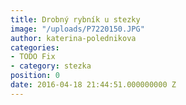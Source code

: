 ```yaml
---
title: Drobný rybník u stezky
image: "/uploads/P7220150.JPG"
author: katerina-polednikova
categories:
- TODO Fix
- category: stezka
position: 0
date: 2016-04-18 21:44:51.000000000 Z
---
```

